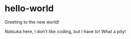 # hello-world
Greeting to the new world!

Natsuka here, I don't like coding, but I have to!
What a pity!
